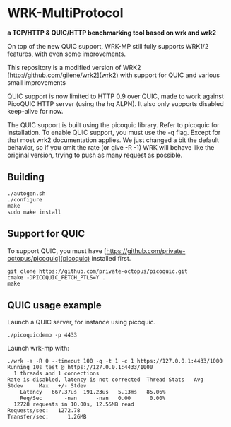 # WRK-MultiProtocol

**a TCP/HTTP & QUIC/HTTP benchmarking tool based on wrk and wrk2**

On top of the new QUIC support, WRK-MP still fully supports WRK1/2 features, with even some improvements.

This repository is a modified version of WRK2 [http://github.com/gilene/wrk2](wrk2) with support for QUIC and various small improvements

QUIC support is now limited to HTTP 0.9 over QUIC, made to work against PicoQUIC HTTP server (using the hq ALPN). It also only supports disabled keep-alive for now.

The QUIC support is built using the picoquic library. Refer to picoquic for installation. To enable QUIC support, you must use the -q flag. Except for that most wrk2 documentation applies. We just changed a bit the default behavior, so if you omit the rate (or give -R -1) WRK will behave like the original version, trying to push as many request as possible.

## Building

```
./autogen.sh
./configure
make
sudo make install
```

## Support for QUIC

To support QUIC, you must have [https://github.com/private-octopus/picoquic](picoquic) installed first.
```
git clone https://github.com/private-octopus/picoquic.git
cmake -DPICOQUIC_FETCH_PTLS=Y .
make
```

## QUIC usage example

Launch a QUIC server, for instance using picoquic.
```
./picoquicdemo -p 4433
```

Launch wrk-mp with:
```
./wrk -a -R 0 --timeout 100 -q -t 1 -c 1 https://127.0.0.1:4433/1000
Running 10s test @ https://127.0.0.1:4433/1000
  1 threads and 1 connections
Rate is disabled, latency is not corrected  Thread Stats   Avg      Stdev     Max   +/- Stdev
    Latency   667.37us  191.23us   5.13ms   85.06%
    Req/Sec       -nan      -nan   0.00      0.00%
  12728 requests in 10.00s, 12.55MB read
Requests/sec:   1272.78
Transfer/sec:      1.26MB
```
